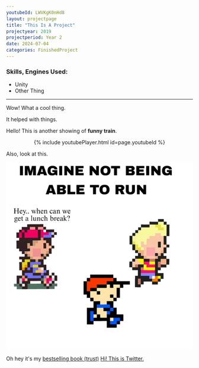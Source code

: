```yaml
---
youtubeId: LWVKgK0nHd8
layout: projectpage
title: "This Is A Project"
projectyear: 2019
projectperiod: Year 2
date: 2024-07-04
categories: FinishedProject
---
```


### Skills, Engines Used: 

- Unity
- Other Thing

---

Wow! What a cool thing.

It helped with things.

Hello! This is another showing of **funny train**.

<center>{% include youtubePlayer.html id=page.youtubeId %}</center>



Also, look at this.

![Oh no! Ness!](/assets/img/NessMeme.png)


Oh hey it's my [bestselling book (trust)](/ProjectPages/hi.txt)
[Hi! This is Twitter.](https://x.com/home)